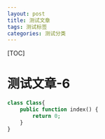 ```yaml
---
layout: post
title: 测试文章
tags: 测试标签
categories: 测试分类
---
```


[TOC]

# 测试文章-6

```php
class Class{
	public function index() {
		return 0;
	}
}
```